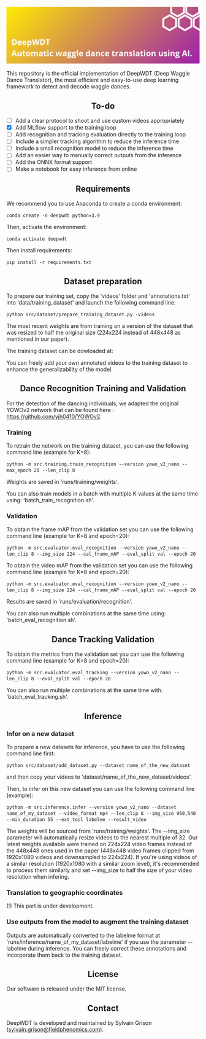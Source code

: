 ![alt text](docs/DeepWDT.png)

This repository is the official implementation of DeepWDT (Deep Waggle Dance Translator), the most efficient and easy-to-use deep learning framework to detect and decode waggle dances.

## <div align="center">To-do</div>
- [ ] Add a clear protocol to shoot and use custom videos appropriately
- [X] Add MLflow support to the training loop
- [ ] Add recognition and tracking evaluation directly to the training loop
- [ ] Include a simpler tracking algorithm to reduce the inference time
- [ ] Include a small recognition model to reduce the inference time 
- [ ] Add an easier way to manually correct outputs from the inference
- [ ] Add the ONNX format support
- [ ] Make a notebook for easy inference from online
  
## <div align="center">Requirements</div>

We recommend you to use Anaconda to create a conda environment:
```Shell
conda create -n deepwdt python=3.9
```

Then, activate the environment:
```Shell
conda activate deepwdt
```

Then install requirements:
```Shell
pip install -r requirements.txt 
```

## <div align="center">Dataset preparation</div>

To prepare our training set, copy the 'videos' folder and 'annotations.txt' into 'data/training_dataset' and launch the following command line:
```Shell
python src/dataset/prepare_training_dataset.py -videos 
```
The most recent weights are from training on a version of the dataset that was resized to half the original size (224x224 instead of 448x448 as mentioned in our paper).

The training dataset can be dowloaded at:

You can freely add your own annotated videos to the training dataset to enhance the generalizability of the model.

## <div align="center">Dance Recognition Training and Validation</div>

For the detection of the dancing individuals, we adapted the original YOWOv2 network that can be found here : https://github.com/yjh0410/YOWOv2.

### Training
To retrain the network on the training dataset, you can use the following command line (example for K=8):

```Shell
python -m src.training.train_recognition --version yowo_v2_nano --max_epoch 20 --len_clip 8
```

Weights are saved in 'runs/training/weights'.

You can also train models in a batch with multiple K values at the same time using: 'batch_train_recognition.sh'.

### Validation

To obtain the frame mAP from the validation set you can use the following command line (example for K=8 and epoch=20):
```Shell
python -m src.evaluator.eval_recognition --version yowo_v2_nano --len_clip 8 --img_size 224 --cal_frame_mAP --eval_split val --epoch 20
```

To obtain the video mAP from the validation set you can use the following command line (example for K=8 and epoch=20):
```Shell
python -m src.evaluator.eval_recognition --version yowo_v2_nano --len_clip 8 --img_size 224 --cal_frame_mAP --eval_split val --epoch 20
```

Results are saved in 'runs/evaluation/recognition'.

You can also run multiple combinations at the same time using: 'batch_eval_recognition.sh'.

## <div align="center">Dance Tracking Validation</div>

To obtain the metrics from the validation set you can use the following command line (example for K=8 and epoch=20):
```Shell
python -m src.evaluator.eval_tracking --version yowo_v2_nano --len_clip 8 --eval_split val --epoch 20
```

You can also run multiple combinations at the same time with: 'batch_eval_tracking.sh'.

## <div align="center">Inference</div>

### Infer on a new dataset

To prepare a new datasets for inference, you have to use the following command line first:
```Shell
python src/dataset/add_dataset.py --dataset name_of_the_new_dataset
```
and then copy your videos to 'dataset/name_of_the_new_dataset/videos'.

Then, to infer on this new dataset you can use the following command line (example):
```Shell
python -m src.inference.infer --version yowo_v2_nano --dataset name_of_my_dataset --video_format mp4 --len_clip 8 --img_size 960,540 --min_duration 55 --ext_tool labelme --result_video
```

The weights will be sourced from 'runs/training/weights'. The --img_size parameter will automatically resize videos to the nearest multiple of 32. Our latest weights available were trained on 224x224 video frames instead of the 448x448 ones used in the paper (448x448 video frames clipped from 1920x1080 videos and downsampled to 224x224). If you're using videos of a similar resolution (1920x1080 with a similar zoom level), it's recommended to process them similarly and set --img_size to half the size of your video resolution when infering.

### Translation to geographic coordinates

(!) This part is under development.

### Use outputs from the model to augment the training dataset

Outputs are automatically converted to the labelme format at 'runs/inference/name_of_my_dataset/labelme' if you use the parameter --labelme during inference. You can freely correct these annotations and incorporate them back to the training dataset.

## <div align="center">License</div>

Our software is released under the MIT license.

## <div align="center">Contact</div>

DeepWDT is developed and maintained by Sylvain Grison (sylvain.grison@fieldphenomics.com).
